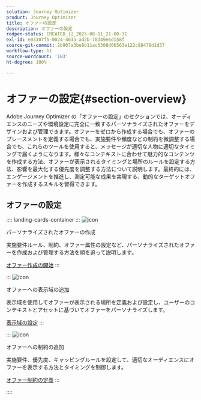 ```yaml
---
solution: Journey Optimizer
product: Journey Optimizer
title: オファーの設定
description: オファーの設定
redpen-status: CREATED_||_2025-08-11_21-00-31
exl-id: e03307f5-0024-463a-ad2b-78d49e6d158f
source-git-commit: 2b907a3be8b11ac6308d0b563e122c88478d1d37
workflow-type: ht
source-wordcount: '183'
ht-degree: 100%

---
```


# オファーの設定{#section-overview}

Adobe Journey Optimizer の「オファーの設定」のセクションでは、オーディエンスのニーズや環境設定に完全に一致するパーソナライズされたオファーをデザインおよび管理できます。オファーをゼロから作成する場合でも、オファーのプレースメントを定義する場合でも、実施要件や頻度などの制約を微調整する場合でも、これらのツールを使用すると、メッセージが適切な人物に適切なタイミングで届くようになります。様々なコンテキストに合わせて魅力的なコンテンツを作成する方法、オファーが表示されるタイミングと場所のルールを設定する方法、影響を最大化する優先度を調整する方法について説明します。最終的には、エンゲージメントを推進し、測定可能な成果を実現する、動的なターゲットオファーを作成するスキルを習得できます。

## オファーの設定

:::: landing-cards-container
:::
![icon](https://cdn.experienceleague.adobe.com/icons/circle-play.svg?lang=ja)

パーソナライズされたオファーの作成

実施要件ルール、制約、オファー属性の設定など、パーソナライズされたオファーを作成および管理する方法を順を追って説明します。

[オファー作成の開始](../using/offers/offer-library/creating-personalized-offers.md)
:::

:::
![icon](https://cdn.experienceleague.adobe.com/icons/puzzle-piece.svg?lang=ja)

オファーへの表示域の追加

表示域を使用してオファーが表示される場所を定義および設定し、ユーザーのコンテキストとアセットに基づいてオファーをパーソナライズします。

[表示域の設定](../using/offers/offer-library/add-representations.md)
:::

:::
![icon](https://cdn.experienceleague.adobe.com/icons/bullseye.svg?lang=ja)

オファーへの制約の追加

実施要件、優先度、キャッピングルールを設定して、適切なオーディエンスにオファーを表示する方法とタイミングを制御します。

[オファー制約の定義](../using/offers/offer-library/add-constraints.md)
:::

::::

